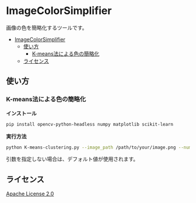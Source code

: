# ImageColorSimplifier

画像の色を簡略化するツールです。

<!-- TOC -->

* [ImageColorSimplifier](#imagecolorsimplifier)
    * [使い方](#使い方)
        * [K-means法による色の簡略化](#k-means法による色の簡略化)
    * [ライセンス](#ライセンス)

<!-- TOC -->

## 使い方

### K-means法による色の簡略化

**インストール**

```sh
pip install opencv-python-headless numpy matplotlib scikit-learn
```

**実行方法**

```sh
python K-means-clustering.py --image_path /path/to/your/image.png --num_colors 5 --attempts 10
```

引数を指定しない場合は、デフォルト値が使用されます。

## ライセンス

[Apache License 2.0](LICENSE)
